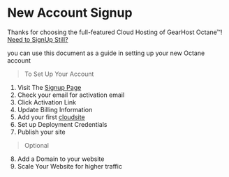 New Account Signup
==================

Thanks for choosing the full-featured Cloud Hosting of GearHost Octane™! [Need to SignUp Still?](http://my.gearhost.com/Account/Signup)

you can use this document as a guide in setting up your new Octane account

> To Set Up Your Account

 1. Visit The [Signup Page](http://my.gearhost.com/Account/Signup)
 2. Check your email for activation email
 3. Click Activation Link
 4. Update Billing Information
 5. Add your first [cloudsite](http://my.gearhost.com/CloudSite)
 6. Set up Deployment Credentials
 7. Publish your site
 
> Optional

 8. Add a Domain to your website
 9. Scale Your Website for higher traffic
 
